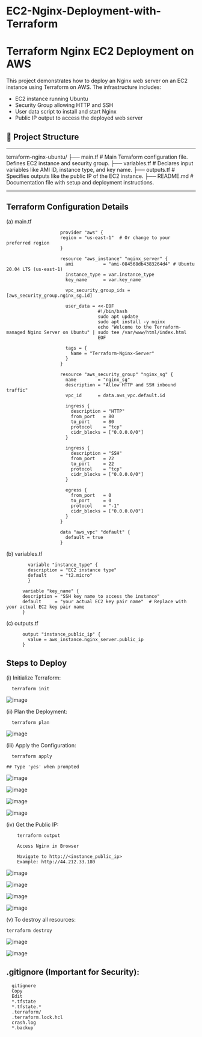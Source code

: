 # EC2-Nginx-Deployment-with-Terraform
# Terraform Nginx EC2 Deployment on AWS

This project demonstrates how to deploy an Nginx web server on an EC2 instance using Terraform on AWS. The infrastructure includes:

- EC2 instance running Ubuntu
- Security Group allowing HTTP and SSH
- User data script to install and start Nginx
- Public IP output to access the deployed web server

## 📁 Project Structure
---
terraform-nginx-ubuntu/ 
├── main.tf        # Main Terraform configuration file. Defines EC2 instance and security group.
├── variables.tf   # Declares input variables like AMI ID, instance type, and key name.
├── outputs.tf     # Specifies outputs like the public IP of the EC2 instance.
├── README.md      # Documentation file with setup and deployment instructions.

---
## Terraform Configuration Details


(a)   main.tf

                        provider "aws" {
                        region = "us-east-1"  # Or change to your preferred region
                        }
                        
                        resource "aws_instance" "nginx_server" {
                          ami           = "ami-084568db4383264d4" # Ubuntu 20.04 LTS (us-east-1)
                          instance_type = var.instance_type
                          key_name      = var.key_name
                        
                          vpc_security_group_ids = [aws_security_group.nginx_sg.id] 
                        
                          user_data = <<-EOF
                                      #!/bin/bash
                                      sudo apt update
                                      sudo apt install -y nginx
                                      echo "Welcome to the Terraform-managed Nginx Server on Ubuntu" | sudo tee /var/www/html/index.html
                                      EOF
                        
                          tags = {
                            Name = "Terraform-Nginx-Server"
                          }
                        }
                        
                        resource "aws_security_group" "nginx_sg" {
                          name        = "nginx_sg"
                          description = "Allow HTTP and SSH inbound traffic"
                          vpc_id      = data.aws_vpc.default.id
                        
                          ingress {
                            description = "HTTP"
                            from_port   = 80
                            to_port     = 80
                            protocol    = "tcp"
                            cidr_blocks = ["0.0.0.0/0"]
                          }
                        
                          ingress {
                            description = "SSH"
                            from_port   = 22
                            to_port     = 22
                            protocol    = "tcp"
                            cidr_blocks = ["0.0.0.0/0"]
                          }
                        
                          egress {
                            from_port   = 0
                            to_port     = 0
                            protocol    = "-1"
                            cidr_blocks = ["0.0.0.0/0"]
                          }
                        }
                        
                        data "aws_vpc" "default" {
                          default = true
                        }
                        
                        
                        
(b)    variables.tf

            variable "instance_type" {
            description = "EC2 instance type"
            default     = "t2.micro"
            }

          variable "key_name" {
          description = "SSH key name to access the instance"
          default     = "your actual EC2 key pair name"  # Replace with your actual EC2 key pair name
          }

(c) outputs.tf

          output "instance_public_ip" {
            value = aws_instance.nginx_server.public_ip
          }

          
## Steps to Deploy
(i) Initialize Terraform:

      terraform init

  ![image](https://github.com/user-attachments/assets/4c073297-02da-49f4-8615-ec804019a44b)

      
(ii) Plan the Deployment:

      terraform plan

![image](https://github.com/user-attachments/assets/855527e3-3657-413c-87a8-596133646803)

      
(iii) Apply the Configuration:

      terraform apply
      
    ## Type 'yes' when prompted

  ![image](https://github.com/user-attachments/assets/b9f7f4a9-189a-4edd-a144-ac43c57af276)

  ![image](https://github.com/user-attachments/assets/53ef36af-9816-46bb-822f-06902d2f1768)

  ![image](https://github.com/user-attachments/assets/5665966b-9a24-4179-be0a-8caa2b19ad89)

  ![image](https://github.com/user-attachments/assets/b6bc556d-4cd5-4b44-a485-ddaaec91f8ad)


(iv) Get the Public IP:

        terraform output
        
        Access Nginx in Browser
        
        Navigate to http://<instance_public_ip>
        Example: http://44.212.33.180

  ![image](https://github.com/user-attachments/assets/0959a251-860b-4d0a-b364-4ee42a80726e)

  ![image](https://github.com/user-attachments/assets/3ffc17af-5212-41e1-8f40-ab1e57f0a250)

  ![image](https://github.com/user-attachments/assets/1bf3b4af-bd82-44cd-88e5-1e33eab06938)

  ![image](https://github.com/user-attachments/assets/d86c4e2b-2c48-4213-b40e-666e656417c7)


(v) To destroy all resources:

    terraform destroy

  ![image](https://github.com/user-attachments/assets/88debb45-30d1-4e58-81d8-086ebb987f0b)

  ![image](https://github.com/user-attachments/assets/463e784c-e2d2-4889-a0b6-808b57cce657)

## .gitignore (Important for Security):

      gitignore
      Copy
      Edit
      *.tfstate
      *.tfstate.*
      .terraform/
      .terraform.lock.hcl
      crash.log
      *.backup



